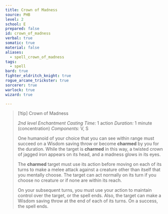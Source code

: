 ```yaml
---
title: Crown of Madness
source: PHB
level: 2
school: E
prepared: false
id: crown_of_madness
verbal: true
somatic: true
material: false
aliases:
  - spell_crown_of_madness
tags:
  - spell
bard: true
fighter_eldritch_knight: true
rogue_arcane_trickster: true
sorcerer: true
warlock: true
wizard: true

---
```

>[!tip] Crown of Madness
>
> *2nd level Enchantment*
> *Casting Time:* 1 action
> *Duration:* 1 minute (concentration)
> *Components:* V, S
>
>One humanoid of your choice that you can see within range must succeed on a Wisdom saving throw or become **charmed** by you for the duration. While the target is **charmed** in this way, a twisted crown of jagged iron appears on its head, and a madness glows in its eyes.
>
>The **charmed** target must use its action before moving on each of its turns to make a melee attack against a creature other than itself that you mentally choose. The target can act normally on its turn if you choose no creature or if none are within its reach.
>
>On your subsequent turns, you must use your action to maintain control over the target, or the spell ends. Also, the target can make a Wisdom saving throw at the end of each of its turns. On a success, the spell ends.
>

